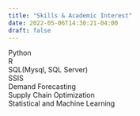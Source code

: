 ```yaml
---
title: "Skills & Academic Interest"
date: 2022-05-06T14:30:21-04:00
draft: false
---
```


Python\
R\
SQL(Mysql, SQL Server)\
SSIS\
Demand Forecasting\
Supply Chain Optimization\
Statistical and Machine Learning

